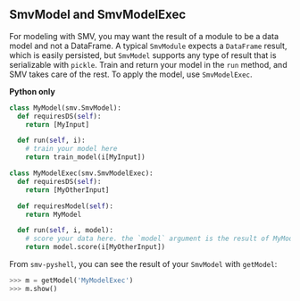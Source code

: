 ## SmvModel and SmvModelExec
For modeling with SMV, you may want the result of a module to be a data model and not a DataFrame. A typical `SmvModule` expects a `DataFrame` result, which is easily persisted, but `SmvModel` supports any type of result that is serializable with `pickle`. Train and return your model in the `run` method, and SMV takes care of the rest. To apply the model, use  `SmvModelExec`.

**Python only**
```python
class MyModel(smv.SmvModel):
  def requiresDS(self):
    return [MyInput]

  def run(self, i):
    # train your model here
    return train_model(i[MyInput])

class MyModelExec(smv.SmvModelExec):
  def requiresDS(self):
    return [MyOtherInput]

  def requiresModel(self):
    return MyModel

  def run(self, i, model):
    # score your data here. the `model` argument is the result of MyModel
    return model.score(i[MyOtherInput])
```

From `smv-pyshell`, you can see the result of your `SmvModel` with `getModel`:

```python
>>> m = getModel('MyModelExec')
>>> m.show()
```
